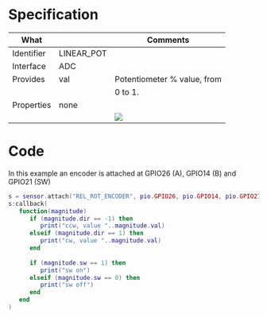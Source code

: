 # Specification

| What         |                 | Comments                    |
|--------------|-----------------|-----------------------------|
| Identifier   | LINEAR_POT      |                             |
| Interface    | ADC             |                             |
| Provides     | val             | Potentiometer % value, from |
|              |                 | 0 to 1.                     |
| Properties   | none            |                             | 
|              |                 | ![](http://git.whitecatboard.org/pot.png)                           |

# Code

In this example an encoder is attached at GPIO26 (A), GPIO14 (B) and GPIO21 (SW)
```lua
s = sensor.attach("REL_ROT_ENCODER", pio.GPIO26, pio.GPIO14, pio.GPIO21)
s:callback(
   function(magnitude)
      if (magnitude.dir == -1) then
         print("ccw, value "..magnitude.val)
      elseif (magnitude.dir == 1) then
         print("cw, value "..magnitude.val)
      end
      
      if (magnitude.sw == 1) then
         print("sw on")
      elseif (magnitude.sw == 0) then
         print("sw off")
      end
   end
)
```